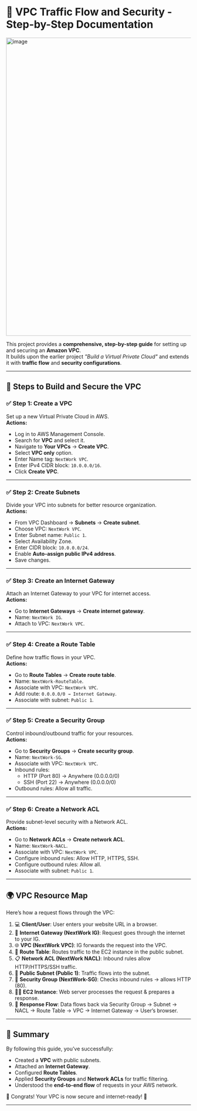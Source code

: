 # 🚀 VPC Traffic Flow and Security - Step-by-Step Documentation
<img width="1485" height="812" alt="image" src="https://github.com/user-attachments/assets/aac2aae5-2839-4868-ae9a-65c094f8b2b8" />


This project provides a **comprehensive, step-by-step guide** for setting up and securing an **Amazon VPC**.  
It builds upon the earlier project *"Build a Virtual Private Cloud"* and extends it with **traffic flow** and **security configurations**.  

---

## 📌 Steps to Build and Secure the VPC  

### ✅ Step 1: Create a VPC  
Set up a new Virtual Private Cloud in AWS.  
**Actions:**  
- Log in to AWS Management Console.  
- Search for **VPC** and select it.  
- Navigate to **Your VPCs** → **Create VPC**.  
- Select **VPC only** option.  
- Enter Name tag: `NextWork VPC`.  
- Enter IPv4 CIDR block: `10.0.0.0/16`.  
- Click **Create VPC**.  

---

### ✅ Step 2: Create Subnets  
Divide your VPC into subnets for better resource organization.  
**Actions:**  
- From VPC Dashboard → **Subnets** → **Create subnet**.  
- Choose VPC: `NextWork VPC`.  
- Enter Subnet name: `Public 1`.  
- Select Availability Zone.  
- Enter CIDR block: `10.0.0.0/24`.  
- Enable **Auto-assign public IPv4 address**.  
- Save changes.  

---

### ✅ Step 3: Create an Internet Gateway  
Attach an Internet Gateway to your VPC for internet access.  
**Actions:**  
- Go to **Internet Gateways** → **Create internet gateway**.  
- Name: `NextWork IG`.  
- Attach to VPC: `NextWork VPC`.  

---

### ✅ Step 4: Create a Route Table  
Define how traffic flows in your VPC.  
**Actions:**  
- Go to **Route Tables** → **Create route table**.  
- Name: `NextWork-RouteTable`.  
- Associate with VPC: `NextWork VPC`.  
- Add route: `0.0.0.0/0 → Internet Gateway`.  
- Associate with subnet: `Public 1`.  

---

### ✅ Step 5: Create a Security Group  
Control inbound/outbound traffic for your resources.  
**Actions:**  
- Go to **Security Groups** → **Create security group**.  
- Name: `NextWork-SG`.  
- Associate with VPC: `NextWork VPC`.  
- Inbound rules:  
  - HTTP (Port 80) → Anywhere (0.0.0.0/0)  
  - SSH (Port 22) → Anywhere (0.0.0.0/0)  
- Outbound rules: Allow all traffic.  

---

### ✅ Step 6: Create a Network ACL  
Provide subnet-level security with a Network ACL.  
**Actions:**  
- Go to **Network ACLs** → **Create network ACL**.  
- Name: `NextWork-NACL`.  
- Associate with VPC: `NextWork VPC`.  
- Configure inbound rules: Allow HTTP, HTTPS, SSH.  
- Configure outbound rules: Allow all.  
- Associate with subnet: `Public 1`.  

---

## 🌍 VPC Resource Map  

Here’s how a request flows through the VPC:  

1. 💻 **Client/User**: User enters your website URL in a browser.  
2. 🚪 **Internet Gateway (NextWork IG)**: Request goes through the internet to your IG.  
3. 🌐 **VPC (NextWork VPC)**: IG forwards the request into the VPC.  
4. 🚏 **Route Table**: Routes traffic to the EC2 instance in the public subnet.  
5. 📋 **Network ACL (NextWork NACL)**: Inbound rules allow HTTP/HTTPS/SSH traffic.  
6. 🥅 **Public Subnet (Public 1)**: Traffic flows into the subnet.  
7. 👮 **Security Group (NextWork-SG)**: Checks inbound rules → allows HTTP (80).  
8. 😮‍💨 **EC2 Instance**: Web server processes the request & prepares a response.  
9. 🔁 **Response Flow**: Data flows back via Security Group → Subnet → NACL → Route Table → VPC → Internet Gateway → User’s browser.  

---

## 📖 Summary  

By following this guide, you’ve successfully:  
- Created a **VPC** with public subnets.  
- Attached an **Internet Gateway**.  
- Configured **Route Tables**.  
- Applied **Security Groups** and **Network ACLs** for traffic filtering.  
- Understood the **end-to-end flow** of requests in your AWS network.  

🎉 Congrats! Your VPC is now secure and internet-ready! 🚀  

---

